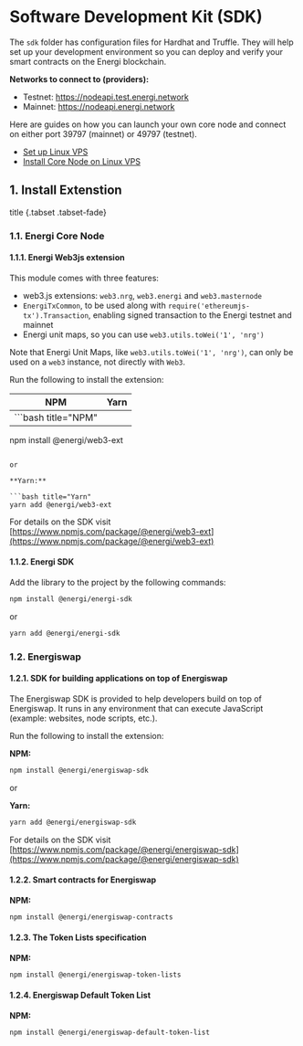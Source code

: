 # Software Development Kit (SDK)

The `sdk` folder has configuration files for Hardhat and Truffle. They will help set up your development environment so you can deploy and verify your smart contracts on the Energi blockchain.

**Networks to connect to (providers):**

- Testnet: https://nodeapi.test.energi.network
- Mainnet: https://nodeapi.energi.network

Here are guides on how you can launch your own core node and connect on either port 39797 (mainnet) or 49797 (testnet).

- [Set up Linux VPS](https://wiki.energi.world/docs/guides/linux-vps)
- [Install Core Node on Linux VPS](https://wiki.energi.world/docs/guides/scripted-linux-installation)

## 1. Install Extenstion

title {.tabset .tabset-fade}
### 1.1. Energi Core Node

#### 1.1.1. Energi Web3js extension

This module comes with three features:

- web3.js extensions: `web3.nrg`, `web3.energi` and `web3.masternode`
- `EnergiTxCommon`, to be used along with `require('ethereumjs-tx').Transaction`, enabling signed transaction to the Energi testnet and mainnet
- Energi unit maps, so you can use `web3.utils.toWei('1', 'nrg')`

Note that Energi Unit Maps, like `web3.utils.toWei('1', 'nrg')`, can only be used on a `web3` instance, not directly with `Web3`.

Run the following to install the extension:


|    NPM   |   Yarn  |
| -------- | ------- |
|```bash title="NPM"
npm install @energi/web3-ext
```| some thing |

or

**Yarn:**

```bash title="Yarn"
yarn add @energi/web3-ext
```

For details on the SDK visit [https://www.npmjs.com/package/@energi/web3-ext](https://www.npmjs.com/package/@energi/web3-ext)


#### 1.1.2. Energi SDK

Add the library to the project by the following commands:

```bash title="NPM"
npm install @energi/energi-sdk
```

or

```bash title="Yarn"
yarn add @energi/energi-sdk
```


### 1.2. Energiswap

#### 1.2.1. SDK for building applications on top of Energiswap

The Energiswap SDK is provided to help developers build on top of Energiswap. It runs in any environment that can execute JavaScript (example: websites, node scripts, etc.). 

Run the following to install the extension:

**NPM:**

```bash title="NPM"
npm install @energi/energiswap-sdk
```

or

**Yarn:**

```bash title="Yarn"
yarn add @energi/energiswap-sdk
```

For details on the SDK visit  [https://www.npmjs.com/package/@energi/energiswap-sdk](https://www.npmjs.com/package/@energi/energiswap-sdk)


#### 1.2.2. Smart contracts for Energiswap

**NPM:**

```bash title="NPM"
npm install @energi/energiswap-contracts
```

#### 1.2.3. The Token Lists specification

**NPM:**

```bash title="NPM"
npm install @energi/energiswap-token-lists
```

#### 1.2.4. Energiswap Default Token List

**NPM:**

```bash title="NPM"
npm install @energi/energiswap-default-token-list
```